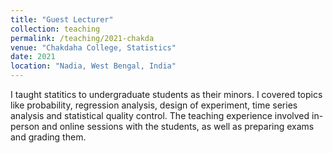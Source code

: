 ```yaml
---
title: "Guest Lecturer"
collection: teaching
permalink: /teaching/2021-chakda
venue: "Chakdaha College, Statistics"
date: 2021
location: "Nadia, West Bengal, India"
---
```


I taught statitics to undergraduate students as their minors. I covered topics like probability, regression analysis, design of experiment, time series analysis and statistical quality control. The teaching experience involved in-person and online sessions with the students, as well as preparing exams and grading them.
